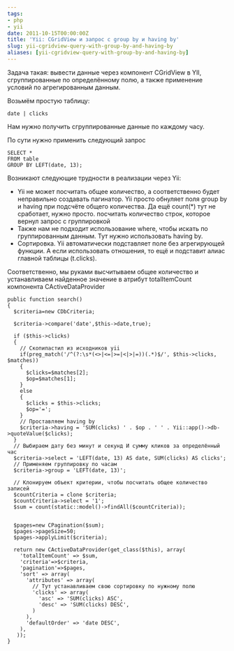 ```yaml
---
tags:
- php
- yii
date: 2011-10-15T00:00:00Z
title: 'Yii: CGridView и запрос с group by и having by'
slug: yii-cgridview-query-with-group-by-and-having-by
aliases: [yii-cgridview-query-with-group-by-and-having-by]
---
```


Задача такая: вывести данные через компонент CGridView в YII, сгруппированные по определённому полю, а также применение условий по агрегированным данным.

Возьмём простую таблицу:

```
date | clicks
```

Нам нужно получить сгруппированные данные по каждому часу.

По сути нужно применить следующий запрос

```
SELECT *
FROM table
GROUP BY LEFT(date, 13);
```

Возникают следующие трудности в реализации через Yii:

* Yii не может посчитать общее количество, а соответственно будет неправильно создавать пагинатор. Yii просто обнуляет поля group by и having при подсчёте общего количества. Да ещё count(*) тут не сработает, нужно просто. посчитать количество строк, которое вернул запрос с группировкой
* Также нам не подходит использование where, чтобы искать по группированным данным. Тут нужно использовать having by.
* Сортировка. Yii автоматически подставляет поле без агрегирующей функции. А если использовать отношения, то ещё и подставит алиас главной таблицы (t.clicks).

Соответственно, мы руками высчитываем общее количество и устанавливаем найденное значение в атрибут totalItemCount компонента CActiveDataProvider

```
public function search()
{
  $criteria=new CDbCriteria;

  $criteria->compare('date',$this->date,true);

  if ($this->clicks)
  {
    // Скопипастил из исходников yii
    if(preg_match('/^(?:\s*(<>|<=|>=|<|>|=))(.*)$/', $this->clicks, $matches))
    {
      $clicks=$matches[2];
      $op=$matches[1];
    }
    else
    {
      $clicks = $this->clicks;
      $op='=';
    }
    // Проставляем having by
    $criteria->having = 'SUM(clicks) ' . $op . ' ' . Yii::app()->db->quoteValue($clicks);
  }
  // Выбираем дату без минут и секунд И сумму кликов за определённый час
  $criteria->select = 'LEFT(date, 13) AS date, SUM(clicks) AS clicks';
  // Применяем группировку по часам
  $criteria->group = 'LEFT(date, 13)';

  // Клонируем объект критерии, чтобы посчитать общее количество записей
  $countCriteria = clone $criteria;
  $countCriteria->select = '1';
  $sum = count(static::model()->findAll($countCriteria));


  $pages=new CPagination($sum);
  $pages->pageSize=50;
  $pages->applyLimit($criteria);

  return new CActiveDataProvider(get_class($this), array(
    'totalItemCount' => $sum,
    'criteria'=>$criteria,
    'pagination'=>$pages,
    'sort' => array(
      'attributes' => array(
        // Тут устанавливаем свою сортировку по нужному полю
        'clicks' => array(
          'asc' => 'SUM(clicks) ASC',
          'desc' => 'SUM(clicks) DESC',
        )
      ),
      'defaultOrder' => 'date DESC',
    ),
   ));
}
```
